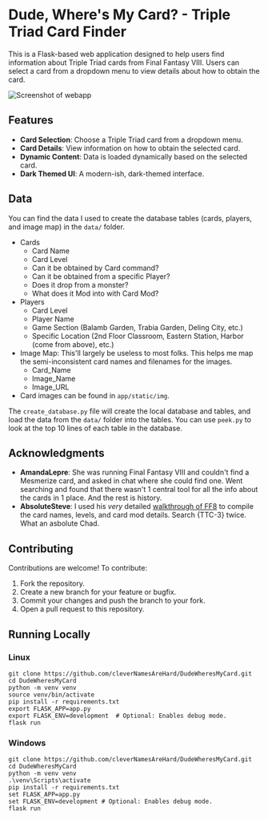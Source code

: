 # Dude, Where's My Card? - Triple Triad Card Finder

This is a Flask-based web application designed to help users find information about Triple Triad cards from Final Fantasy VIII. Users can select a card from a dropdown menu to view details about how to obtain the card.

![Screenshot of webapp](https://i.imgur.com/pTcTBFs.png)

## Features

- **Card Selection**: Choose a Triple Triad card from a dropdown menu.
- **Card Details**: View information on how to obtain the selected card.
- **Dynamic Content**: Data is loaded dynamically based on the selected card.
- **Dark Themed UI**: A modern-ish, dark-themed interface.

## Data

You can find the data I used to create the database tables (cards, players, and image map) in the `data/` folder.

- Cards
  - Card Name
  - Card Level
  - Can it be obtained by Card command?
  - Can it be obtained from a specific Player?
  - Does it drop from a monster?
  - What does it Mod into with Card Mod?
- Players
  - Card Level
  - Player Name
  - Game Section (Balamb Garden, Trabia Garden, Deling City, etc.)
  - Specific Location (2nd Floor Classroom, Eastern Station, Harbor (come from above), etc.)
- Image Map: This'll largely be useless to most folks.  This helps me map the semi-inconsistent card names and filenames for the images.
  - Card_Name
  - Image_Name
  - Image_URL
- Card images can be found in `app/static/img`.

The `create_database.py` file will create the local database and tables, and load the data from the `data/` folder into the tables.  You can use `peek.py` to look at the top 10 lines of each table in the database.

## Acknowledgments

- **AmandaLepre**: She was running Final Fantasy VIII and couldn't find a Mesmerize card, and asked in chat where she could find one.  Went searching and found that there wasn't 1 central tool for all the info about the cards in 1 place.  And the rest is history.
- **AbsoluteSteve**: I used his *very* detailed [walkthrough of FF8](https://gamefaqs.gamespot.com/ps/197343-final-fantasy-viii/faqs/51741) to compile the card names, levels, and card mod details.  Search {TTC-3} twice.  What an asbolute Chad.

## Contributing

Contributions are welcome! To contribute:

1. Fork the repository.
2. Create a new branch for your feature or bugfix.
3. Commit your changes and push the branch to your fork.
4. Open a pull request to this repository.

## Running Locally

### Linux

```
git clone https://github.com/cleverNamesAreHard/DudeWheresMyCard.git
cd DudeWheresMyCard
python -m venv venv
source venv/bin/activate
pip install -r requirements.txt
export FLASK_APP=app.py
export FLASK_ENV=development  # Optional: Enables debug mode.
flask run
```

### Windows

```
git clone https://github.com/cleverNamesAreHard/DudeWheresMyCard.git
cd DudeWheresMyCard
python -m venv venv
.\venv\Scripts\activate
pip install -r requirements.txt
set FLASK_APP=app.py
set FLASK_ENV=development # Optional: Enables debug mode.
flask run
```
